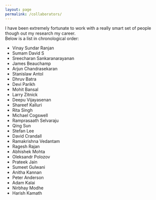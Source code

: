 ```yaml
---
layout: page
permalink: /collaborators/
---
```

I have been extremely fortunate to work with a really smart set of people though out my research my career. <br>
Below is a list in chronological order: 

- Vinay Sundar Ranjan
- Sumam David S
- Sreecharan Sankaranarayanan
- James Beauchamp
- Arjun Chandrasekaran
- Stanislaw Antol
- Dhruv Batra
- Devi Parikh
- Mohit Bansal
- Larry Zitnick
- Deepu Vijayasenan 
- Shareef Kalluri
- Rita Singh
- Michael Cogswell
- Ramprasaath Selvaraju
- Qing Sun
- Stefan Lee
- David Crandall
- Ramakrishna Vedantam
- Ragesh Rajan
- Abhishek Mohta
- Oleksandr Polozov
- Prateek Jain
- Sumeet Gulwani
- Anitha Kannan
- Peter Anderson
- Adam Kalai
- Nirbhay Modhe
- Harish Kamath


